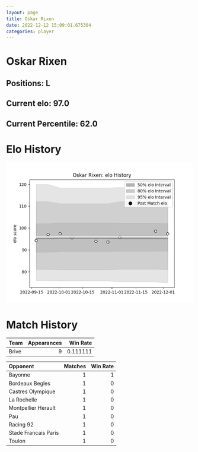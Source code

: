```yaml
---  
layout: page  
title: Oskar Rixen  
date: 2022-12-12 15:09:01.675304  
categories: player  
---
```

# Oskar Rixen

## Positions: L

## Current elo: 97.0

## Current Percentile: 62.0

# Elo History


![elo history](history_OskarRixen.png)
# Match History


| Team   |   Appearances |   Win Rate |
|:-------|--------------:|-----------:|
| Brive  |             9 |   0.111111 |

| Opponent             |   Matches |   Win Rate |
|:---------------------|----------:|-----------:|
| Bayonne              |         1 |          1 |
| Bordeaux Begles      |         1 |          0 |
| Castres Olympique    |         1 |          0 |
| La Rochelle          |         1 |          0 |
| Montpellier Herault  |         1 |          0 |
| Pau                  |         1 |          0 |
| Racing 92            |         1 |          0 |
| Stade Francais Paris |         1 |          0 |
| Toulon               |         1 |          0 |
